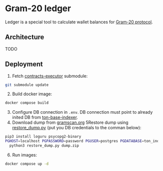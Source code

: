# Gram-20 ledger

Ledger is a special tool to calculate wallet balances for
[Gram-20 protocol](https://docs.gram20.com/).

## Architecture

TODO

## Deployment

1. Fetch [contracts-executor](https://github.com/shuva10v/contracts-executor) submodule:
````sh
git submodule update
````
2. Build docker image:
````sh
docker compose build
````
3. Configure DB connection in ``.env``. DB connection
must point to already inited DB from [ton-base-indexer](https://github.com/Gram-20/ton-base-indexer/).
4. Download dump from [gramscan.org](https://gramscan.org/dumps)
5Restore dump using [restore_dump.py](./restore_dump.py) (put you DB credentials to the comman below):
````sh
pip3 install loguru psycopg2-binary
PGHOST=localhost PGPASSWORD=password PGUSER=postgres PGDATABASE=ton_index \
  python3 restore_dump.py dump.zip 
````
6. Run images:
````sh
docker compose up -d
````